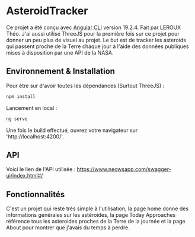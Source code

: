 # AsteroidTracker

Ce projet a été conçu avec [Angular CLI](https://github.com/angular/angular-cli) version 19.2.4.
Fait par LEROUX Théo.
J'ai aussi utilisé ThreeJS pour la première fois sur ce projet pour donner un peu plus de visuel au projet.
Le but est de tracker les asteroids qui passent proche de la Terre chaque jour à l'aide des données publiques mises à disposition par une API de la NASA.

## Environnement & Installation

Pour être sur d'avoir toutes les dépendances (Surtout ThreeJS) :
```bash
npm install
```

Lancement en local :
```bash
ng serve
```
Une fois le build effectué, ouvrez votre navigateur sur 'http://localhost:4200/'.


## API
Voici le lien de l'API utilisée :
https://www.neowsapp.com/swagger-ui/index.html#/

## Fonctionnalités 
C'est un projet qui reste très simple à l'utilisation, la page home donne des informations générales sur les astéroides, la page Today Approaches référence tous les asteroides proches de la Terre de la journée et la page About pour montrer que j'avais du temps à perdre.

